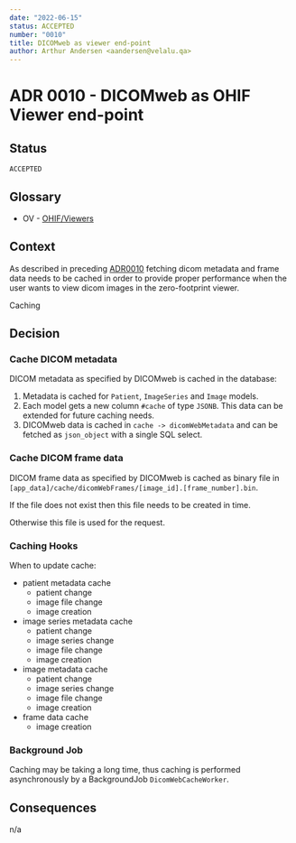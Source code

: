 ```yaml
---
date: "2022-06-15"
status: ACCEPTED
number: "0010"
title: DICOMweb as viewer end-point
author: Arthur Andersen <aandersen@velalu.qa>
---
```


# ADR 0010 - DICOMweb as OHIF Viewer end-point

## Status

`ACCEPTED`

## Glossary

- OV - [OHIF/Viewers](https://github.com/OHIF/Viewers)

## Context

As described in preceding [ADR0010](./adr-0010-dicomweb.md) fetching
dicom metadata and frame data needs to be cached in order to provide
proper performance when the user wants to view dicom images in the
zero-footprint viewer.

Caching

## Decision

### Cache DICOM metadata

DICOM metadata as specified by DICOMweb is cached in the database:

1. Metadata is cached for `Patient`, `ImageSeries` and `Image` models.
2. Each model gets a new column `#cache` of type `JSONB`. This data can be extended for future caching needs.
3. DICOMweb data is cached in `cache -> dicomWebMetadata` and can be fetched as `json_object` with a single SQL select.

### Cache DICOM frame data

DICOM frame data as specified by DICOMweb is cached as binary file in
`[app_data]/cache/dicomWebFrames/[image_id].[frame_number].bin`.

If the file does not exist then this file needs to be created in time.

Otherwise this file is used for the request.

### Caching Hooks

When to update cache:

- patient metadata cache
  - patient change
  - image file change
  - image creation
- image series metadata cache
  - patient change
  - image series change
  - image file change
  - image creation
- image metadata cache
  - patient change
  - image series change
  - image file change
  - image creation
- frame data cache
  - image creation

### Background Job

Caching may be taking a long time, thus caching is performed
asynchronously by a BackgroundJob `DicomWebCacheWorker`.

## Consequences

n/a
